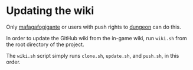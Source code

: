 # Updating the wiki

Only [mafagafogigante](https://github.com/mafagafogigante/) or users with push
rights to [dungeon](https://github.com/mafagafogigante/dungeon/) can do this.

In order to update the GitHub wiki from the in-game wiki, run `wiki.sh` from
the root directory of the project.

The `wiki.sh` script simply runs `clone.sh`, `update.sh`, and `push.sh`, in
this order.

